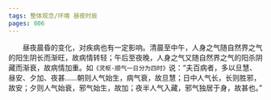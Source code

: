 ```yaml
---
tags: 整体观念/环境 昼夜时辰
pages: 006
---
```

&emsp;&emsp;昼夜晨昏的变化，对疾病也有一定影响。清晨至中午，人身之气随自然界之气的阳生阴长而渐旺，故病情转轻；午后至夜晚，人身之气又随自然界之气的阳杀阴藏而渐衰，故病情加重。如`《灵枢·顺气一日分为四时》`说：“夫百病者，多以旦慧、昼安、夕加、夜甚……朝则人气始生，病气衰，故旦慧；日中人气长，长则胜邪，故安；夕则人气始衰，邪气始生，故加；夜半人气入藏，邪气独居于身，故甚也。”